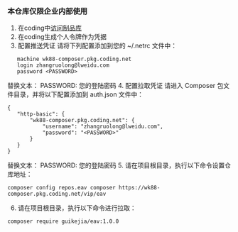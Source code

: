### 本仓库仅限企业内部使用
1. 在coding中[访问制品库](https://wk88.coding.net/p/vip/artifacts/24411637/composer/package)
2. 在coding生成个人令牌作为凭据
3. 配置推送凭证
   请将下列配置添加到您的 ~/.netrc 文件中：
```
   machine wk88-composer.pkg.coding.net
   login zhangruolong@lweidu.com
   password <PASSWORD>
```
替换文本：
PASSWORD: 您的登陆密码
4. 配置拉取凭证
请进入 Composer 包文件目录，并将以下配置添加到 auth.json 文件中：
```
{
   "http-basic": {
       "wk88-composer.pkg.coding.net": {
           "username": "zhangruolong@lweidu.com",
           "password": "<PASSWORD>"
       }
   }
}
```
替换文本：
PASSWORD: 您的登陆密码
5. 请在项目根目录，执行以下命令设置仓库地址：
```
composer config repos.eav composer https://wk88-composer.pkg.coding.net/vip/eav
```
6. 请在项目根目录，执行以下命令进行拉取：
```
composer require guikejia/eav:1.0.0
```
